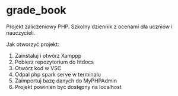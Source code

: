 # grade_book
Projekt zaliczeniowy PHP. Szkolny dziennik z ocenami dla uczniów i nauczycieli.

Jak otworzyć projekt:
1. Zainstaluj i otwórz Xamppp
2. Pobierz repozytorium do htdocs
3. Otwórz kod w VSC
4. Odpal php spark serve w terminalu
5. Zaimportuj bazę danych do MyPHPAdmin
6. Projekt powinien być dostępny na localhost
